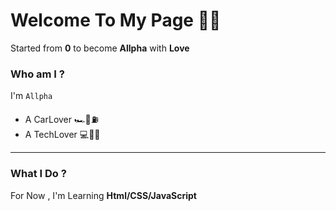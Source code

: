# Welcome To My Page 👋🏼

Started from __0__ to become __Allpha__ with __Love__

### Who am I ? 

I'm `Allpha` 

* A CarLover 🏎🚥⛽️
* A TechLover 💻📡📱

*********************************************************
### What I Do ?

For Now , I'm Learning **Html/CSS/JavaScript** 
